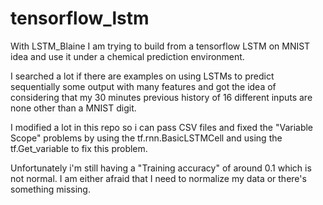 # tensorflow_lstm

With LSTM_Blaine I am trying to build from a tensorflow LSTM on MNIST idea and use it under a chemical prediction environment.

I searched a lot if there are examples on using LSTMs to predict sequentially some output with many features and got the idea of considering that my 30 minutes previous history of 16 different inputs are none other than a MNIST digit.

I modified a lot in this repo so i can pass CSV files and fixed the "Variable Scope" problems by using the  tf.rnn.BasicLSTMCell and using the tf.Get_variable to fix this problem.

Unfortunately i'm still having a "Training accuracy" of around 0.1 which is not normal. I am either afraid that I need to normalize my data or there's something missing.
